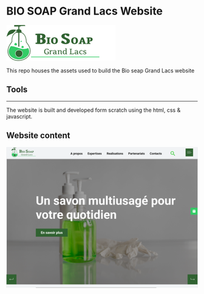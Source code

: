 # BIO SOAP Grand Lacs Website
![site logo](/img/Frame%2058.jpg)

<p>This repo houses the assets used to build the Bio seap Grand Lacs website</p>

## Tools
---
<p>The website is built and developed form scratch using the html, css & javascript.</p>

## Website content

![site home page](/img/bio-soap-home.png)